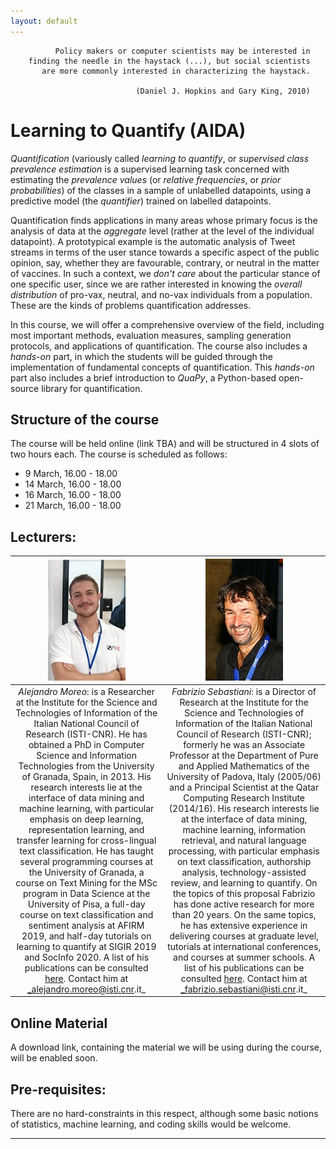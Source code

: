 ```yaml
---
layout: default
---
```


```
          Policy makers or computer scientists may be interested in
    finding the needle in the haystack (...), but social scientists
       are more commonly interested in characterizing the haystack.
  
                            (Daniel J. Hopkins and Gary King, 2010)
```

# Learning to Quantify (AIDA)

_Quantification_ (variously called _learning to
quantify_, or _supervised class prevalence estimation_ 
is a supervised learning task
concerned with estimating the _prevalence values_ (or
_relative frequencies_, or _prior probabilities_) of the
classes in a sample of unlabelled datapoints, using a predictive model
(the _quantifier_) trained on labelled datapoints.

Quantification finds applications in many areas whose primary focus is
the analysis of data at the _aggregate_ level (rather at the
level of the individual datapoint). A prototypical example is the
automatic analysis of Tweet streams in terms of the user
stance towards a specific aspect of the public opinion, say, 
whether they are favourable, contrary, or neutral in the matter
of vaccines. In such a context, we _don't care_ about the particular
stance of one specific user, since we are rather interested in 
knowing the _overall distribution_ of pro-vax, neutral, and no-vax
individuals from a population. 
These are the kinds of problems quantification addresses.

In this course, we will offer a comprehensive overview of the
field, including most important methods, evaluation measures,
sampling generation protocols, and applications of quantification.
The course also includes a _hands-on_ part, in which the students
will be guided through the implementation of fundamental concepts
of quantification. This _hands-on_ part also includes a brief 
introduction to _QuaPy_, a Python-based open-source library
for quantification.

## Structure of the course

The course will be held online (link TBA) and will be structured in 4 slots of two hours each. 
The course is scheduled as follows:

* 9 March, 16.00 - 18.00
* 14 March, 16.00 - 18.00
* 16 March, 16.00 - 18.00
* 21 March, 16.00 - 18.00

## Lecturers:

| ![](./moreo.png ) | ![](./sebastiani.jpg) |
|:----------------:|:----------------:|
| *Alejandro Moreo*: is a Researcher at the Institute for the Science and Technologies of Information of the Italian National Council of Research (ISTI-CNR). He has obtained a PhD in Computer Science and Information Technologies from the University of Granada, Spain, in 2013.  His research interests lie at the interface of data mining and machine learning, with particular emphasis on deep learning, representation learning, and transfer learning for cross-lingual text classification. He has taught several programming courses at the University of Granada, a course on Text Mining for the MSc program in Data Science at the University of Pisa, a full-day course on text classification and sentiment analysis at AFIRM 2019, and half-day tutorials on learning to quantify at SIGIR 2019 and SocInfo 2020. A list of his publications can be consulted [here](https://goo.gl/hShSn8). Contact him at _alejandro.moreo@isti.cnr.it_ | *Fabrizio Sebastiani*: is a Director of Research at the Institute for the Science and Technologies of Information of the Italian National Council of Research (ISTI-CNR); formerly he was an Associate Professor at the Department of Pure and Applied Mathematics of the University of Padova, Italy (2005/06) and a Principal Scientist at the Qatar Computing Research Institute (2014/16). His research interests lie at the interface of data mining, machine learning, information retrieval, and natural language processing, with particular emphasis on text classification, authorship analysis, technology-assisted review, and learning to quantify. On the topics of this proposal Fabrizio has done active research for more than 20 years. On the same topics, he has extensive experience in delivering courses at graduate level, tutorials at international conferences, and courses at summer schools. A list of his publications can be consulted [here](https://goo.gl/nfxkFd). Contact him at _fabrizio.sebastiani@isti.cnr.it_ |

## Online Material

A download link, containing the material we will be using during the course, will be enabled soon.

## Pre-requisites:

There are no hard-constraints in this respect, although some basic notions of
statistics, machine learning, and coding skills would be welcome.

* * *



